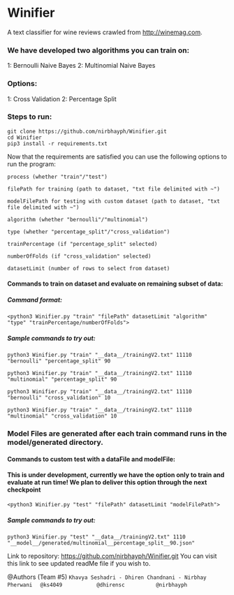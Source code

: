 # Winifier
A text classifier for wine reviews crawled from http://winemag.com.

### We have developed two algorithms you can train on:
  1: Bernoulli Naive Bayes
  2: Multinomial Naive Bayes

### Options:
  1: Cross Validation
  2: Percentage Split

### Steps to run:
  ```
  git clone https://github.com/nirbhayph/Winifier.git
  cd Winifier
  pip3 install -r requirements.txt
  ```
  Now that the requirements are satisfied you can use the following options to run the program:

  `process (whether "train"/"test")`

  `filePath for training (path to dataset, "txt file delimited with ~")`

  `modelFilePath for testing with custom dataset (path to dataset, "txt file delimited with ~")`

  `algorithm (whether "bernoulli"/"multinomial")`

  `type (whether "percentage_split"/"cross_validation")`

  `trainPercentage (if "percentage_split" selected)`

  `numberOfFolds (if "cross_validation" selected)`

  `datasetLimit (number of rows to select from dataset)`

  #### Commands to train on dataset and evaluate on remaining subset of data:

  ##### Command format:
  ```
  <python3 Winifier.py "train" "filePath" datasetLimit "algorithm" "type" "trainPercentage/numberOfFolds">
  ```
  ##### Sample commands to try out:
  ```
  python3 Winifier.py "train" "__data__/trainingV2.txt" 11110 "bernoulli" "percentage_split" 90
  ```

  ```
  python3 Winifier.py "train" "__data__/trainingV2.txt" 11110 "multinomial" "percentage_split" 90
  ```

  ```
  python3 Winifier.py "train" "__data__/trainingV2.txt" 11110 "bernoulli" "cross_validation" 10
  ```

  ```
  python3 Winifier.py "train" "__data__/trainingV2.txt" 11110 "multinomial" "cross_validation" 10
  ```
  ### Model Files are generated after each train command runs in the __model__/generated directory.

  #### Commands to custom test with a dataFile and modelFile:  
  #### This is under development, currently we have the option only to train and evaluate at run time! We plan to deliver this option through the next checkpoint
  ```
  <python3 Winifier.py "test" "filePath" datasetLimit "modelFilePath">
  ```
  ##### Sample commands to try out:
  ```
  python3 Winifier.py "test" "__data__/trainingV2.txt" 1110 "__model__/generated/multinomial__percentage_split__90.json"
  ```

  Link to repository: https://github.com/nirbhayph/Winifier.git
  You can visit this link to see updated readMe file if you wish to.
  
  @Authors (Team #5)
  `Khavya Seshadri - Dhiren Chandnani - Nirbhay Pherwani`
  `   @ks4049           @dhirensc          @nirbhayph   `
 
